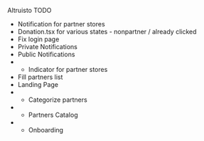 Altruisto TODO

- Notification for partner stores
- Donation.tsx for various states - nonpartner / already clicked
- Fix login page
- Private Notifications
- Public Notifications
- - Indicator for partner stores
- Fill partners list
- Landing Page
- - Categorize partners
- - Partners Catalog
- - Onboarding
